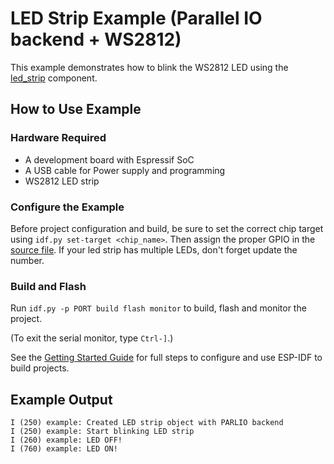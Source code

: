 # LED Strip Example (Parallel IO backend + WS2812)

This example demonstrates how to blink the WS2812 LED using the [led_strip](https://components.espressif.com/component/espressif/led_strip) component.

## How to Use Example

### Hardware Required

* A development board with Espressif SoC
* A USB cable for Power supply and programming
* WS2812 LED strip

### Configure the Example

Before project configuration and build, be sure to set the correct chip target using `idf.py set-target <chip_name>`. Then assign the proper GPIO in the [source file](main/led_strip_parlio_ws2812_main.c). If your led strip has multiple LEDs, don't forget update the number.

### Build and Flash

Run `idf.py -p PORT build flash monitor` to build, flash and monitor the project.

(To exit the serial monitor, type ``Ctrl-]``.)

See the [Getting Started Guide](https://docs.espressif.com/projects/esp-idf/en/latest/get-started/index.html) for full steps to configure and use ESP-IDF to build projects.

## Example Output

```text
I (250) example: Created LED strip object with PARLIO backend
I (250) example: Start blinking LED strip
I (260) example: LED OFF!
I (760) example: LED ON!
```
